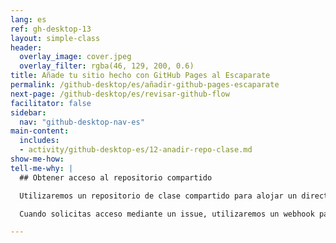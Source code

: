 ```yaml
---
lang: es
ref: gh-desktop-13
layout: simple-class
header:
  overlay_image: cover.jpeg
  overlay_filter: rgba(46, 129, 200, 0.6)
title: Añade tu sitio hecho con GitHub Pages al Escaparate
permalink: /github-desktop/es/añadir-github-pages-escaparate
next-page: /github-desktop/es/revisar-github-flow
facilitator: false
sidebar:
  nav: "github-desktop-nav-es"
main-content:
  includes:
  - activity/github-desktop-es/12-anadir-repo-clase.md  
show-me-how:
tell-me-why: |
  ## Obtener acceso al repositorio compartido

  Utilizaremos un repositorio de clase compartido para alojar un directorio de todas las páginas que se han creado como parte de este curso.

  Cuando solicitas acceso mediante un issue, utilizaremos un webhook para añadirte como colaborador. Esto asegurará que tienes los permisos para hacer push a este repositorio, y añadir tu sitio.

---
```

